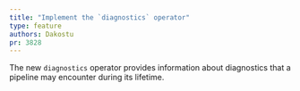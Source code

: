 ```yaml
---
title: "Implement the `diagnostics` operator"
type: feature
authors: Dakostu
pr: 3828
---
```


The new `diagnostics` operator provides information about diagnostics that a
pipeline may encounter during its lifetime.
